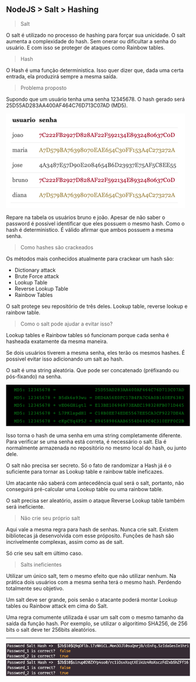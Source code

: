 ## NodeJS > Salt > Hashing

> Salt

O salt é utilizado no processo de hashing para forçar sua unicidade. O salt aumenta a complexidade do hash. Sem onerar ou dificultar a senha do usuário. E com isso se proteger de ataques como Rainbow tables.

> Hash

O Hash é uma função deterministica. Isso quer dizer que, dada uma certa entrada, ela produzirá sempre a mesma saída.

> Problema proposto

Supondo que um usuário tenha uma senha 12345678. O hash gerado será 25D55AD283AA400AF464C76D713C07AD (MD5).

<img src="image-3.png" alt="" />

Repare na tabela os usuários bruno e joão. Apesar de não saber o password é possivel identificar que eles possuem o mesmo hash. Como o hash é deterministico. É válido afirmar que ambos possuem a mesma senha.

> Como hashes são crackeados

Os métodos mais conhecidos atualmente para crackear um hash são:

- Dictionary attack
- Brute Force attack
- Lookup Table
- Reverse Lookup Table
- Rainbow Tables

O salt protege seu repositório de três deles. Lookup table, reverse lookup e rainbow table.

> Como o salt pode ajudar a evitar isso?

Lookup tables e Rainbow tables só funcionam porque cada senha é hasheada exatamente da mesma maneira.

Se dois usuários tiverem a mesma senha, eles terão os mesmos hashes. É possivel evitar isso adicionando um salt ao hash.

O salt é uma string aleatória. Que pode ser concatenado (préfixando ou pós-fixando) na senha.

<img src="image-4.png" alt="" />

Isso torna o hash de uma senha em uma string completamente diferente. Para verificar se uma senha está correta, é necessário o salt. Ela é normalmente armazenada no repositório no mesmo local do hash, ou junto dele.

O salt não precisa ser secreto. Só o fato de randomizar a Hash já é o suficiente para tornar as Lookup table e rainbow table ineficazes.

Um atacante não saberá com antecedência qual será o salt, portanto, não conseguirá pré-calcular uma Lookup table ou uma rainbow table.

O salt precisa ser aleatório, assim o ataque Reverse Lookup table também será ineficiente.

> Não crie seu próprio salt

Aqui vale a mesma regra para hash de senhas. Nunca crie salt. Existem bibliotecas já desenvolvida com esse próposito. Funções de hash são incrivelmente complexas, assim como as de salt.

Só crie seu salt em último caso.

> Salts ineficientes

Utilizar um único salt, tem o mesmo efeito que não utilizar nenhum. Na prática dois usuários com a mesma senha terá o mesmo hash. Perdendo totalmente seu objetivo.

Um salt deve ser grande, pois senão o atacante poderá montar Lookup tables ou Rainbow attack em cima do Salt.

Uma regra comumente utilizada é usar um salt com o mesmo tamanho da saída da função hash. Por exemplo, se utilizar o algoritimo SHA256, de 256 bits o salt deve ter 256bits aleatórios.

<!-- https://www.brunobrito.net.br/seguranca-salt-hash-senha/#:~:text=O%20salt%20%C3%A9%20utilizado%20no,de%20ataques%20como%20Rainbow%20tables. -->

---

<img src="image-1.png" alt="" />

<img src="image-2.png" alt="" />

